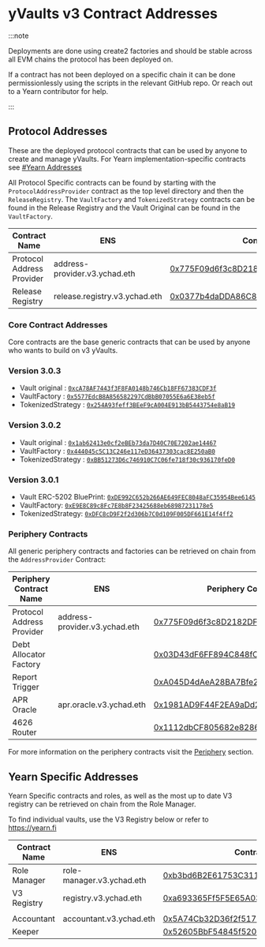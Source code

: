 # yVaults v3 Contract Addresses

:::note

Deployments are done using create2 factories and should be stable across all EVM chains the protocol has been deployed on.

If a contract has not been deployed on a specific chain it can be done permissionlessly using the scripts in the relevant GitHub repo. Or reach out to a Yearn contributor for help.

:::

## Protocol Addresses

These are the deployed protocol contracts that can be used by anyone to create and manage yVaults. For Yearn implementation-specific contracts see [#Yearn Addresses](#yearn-specific-addresses)

All Protocol Specific contracts can be found by starting with the `ProtocolAddressProvider` contract as the top level directory and then the `ReleaseRegistry`. The `VaultFactory` and `TokenizedStrategy` contracts can be found in the Release Registry and the Vault Original can be found in the `VaultFactory`.

| Contract Name   | ENS |  Contract Address |
| ----------------------   | ------------------------------------------ | ---------------------- |
| Protocol Address Provider   | address-provider.v3.ychad.eth | [0x775F09d6f3c8D2182DFA8bce8628acf51105653c](https://etherscan.io/address/0x775F09d6f3c8D2182DFA8bce8628acf51105653c) |
| Release Registry            | release.registry.v3.ychad.eth | [0x0377b4daDDA86C89A0091772B79ba67d0E5F7198](https://etherscan.io/address/0x0377b4daDDA86C89A0091772B79ba67d0E5F7198) |

### Core Contract Addresses

Core contracts are the base generic contracts that can be used by anyone who wants to build on v3 yVaults.

### Version 3.0.3

- Vault original : [`0xcA78AF7443f3F8FA0148b746Cb18FF67383CDF3f`](https://etherscan.io/address/0xcA78AF7443f3F8FA0148b746Cb18FF67383CDF3f#readContract)
- VaultFactory : [`0x5577EdcB8A856582297CdBbB07055E6a6E38eb5f`](https://etherscan.io/address/0x5577EdcB8A856582297CdBbB07055E6a6E38eb5f#readContract)
- TokenizedStrategy : [`0x254A93feff3BEeF9cA004E913bB5443754e8aB19`](https://etherscan.io/address/0x254A93feff3BEeF9cA004E913bB5443754e8aB19#readContract)

### Version 3.0.2

- Vault original : [`0x1ab62413e0cf2eBEb73da7D40C70E7202ae14467`](https://etherscan.io/address/0x1ab62413e0cf2eBEb73da7D40C70E7202ae14467#readContract)
- VaultFactory : [`0x444045c5C13C246e117eD36437303cac8E250aB0`](https://etherscan.io/address/0x444045c5C13C246e117eD36437303cac8E250aB0#readContract)
- TokenizedStrategy : [`0xBB51273D6c746910C7C06fe718f30c936170feD0`](https://etherscan.io/address/0xBB51273D6c746910C7C06fe718f30c936170feD0#readContract)

### Version 3.0.1

- Vault ERC-5202 BluePrint: [`0xDE992C652b266AE649FEC8048aFC35954Bee6145`](https://etherscan.io/address/0xDE992C652b266AE649FEC8048aFC35954Bee6145#readContract)
- VaultFactory: [`0xE9E8C89c8Fc7E8b8F23425688eb68987231178e5`](https://etherscan.io/address/0xE9E8C89c8Fc7E8b8F23425688eb68987231178e5#readContract)
- TokenizedStrategy: [`0xDFC8cD9F2f2d306b7C0d109F005DF661E14f4ff2`](https://etherscan.io/address/0xDFC8cD9F2f2d306b7C0d109F005DF661E14f4ff2#readContract)

### Periphery Contracts

All generic periphery contracts and factories can be retrieved on chain from the `AddressProvider` Contract:

| Periphery Contract Name   | ENS |  Periphery Contract Address |
| ----------------------   | ------------------------------------------ | ---------------------- |
| Protocol Address Provider| address-provider.v3.ychad.eth |  [0x775F09d6f3c8D2182DFA8bce8628acf51105653c](https://etherscan.io/address/0x775F09d6f3c8D2182DFA8bce8628acf51105653c) |
| Debt Allocator Factory   |    | [0x03D43dF6FF894C848fC6F1A0a7E8a539Ef9A4C18](https://etherscan.io/address/0x03D43dF6FF894C848fC6F1A0a7E8a539Ef9A4C18) |
| Report Trigger           |    | [0xA045D4dAeA28BA7Bfe234c96eAa03daFae85A147](https://etherscan.io/address/0xA045D4dAeA28BA7Bfe234c96eAa03daFae85A147) |
| APR Oracle               | apr.oracle.v3.ychad.eth | [0x1981AD9F44F2EA9aDd2dC4AD7D075c102C70aF92](https://etherscan.io/address/0x1981AD9F44F2EA9aDd2dC4AD7D075c102C70aF92) |
| 4626 Router              |    | [0x1112dbCF805682e828606f74AB717abf4b4FD8DE](https://etherscan.io/address/0x1112dbCF805682e828606f74AB717abf4b4FD8DE) |

For more information on the periphery contracts visit the [Periphery](/developers/v3/periphery) section.

## Yearn Specific Addresses

Yearn Specific contracts and roles, as well as the most up to date V3 registry can be retrieved on chain from the Role Manager.

To find individual vaults, use the V3 Registry below or refer to https://yearn.fi

| Contract Name | ENS | Contract Address |
| ----------------------   | ------------------------------------------ | ---------------------- |
| Role Manager             | role-manager.v3.ychad.eth | [0xb3bd6B2E61753C311EFbCF0111f75D29706D9a41](https://etherscan.io/address/0xb3bd6B2E61753C311EFbCF0111f75D29706D9a41) |
| V3 Registry              | registry.v3.ychad.eth | [0xa693365Ff5F5E65A03616FE98098318Ca80E6427](https://etherscan.io/address/0xa693365Ff5F5E65A03616FE98098318Ca80E6427) |
|                       |     |                          |
| Accountant               | accountant.v3.ychad.eth | [0x5A74Cb32D36f2f517DB6f7b0A0591e09b22cDE69](https://etherscan.io/address/0x5A74Cb32D36f2f517DB6f7b0A0591e09b22cDE69) |
| Keeper                  |    | [0x52605BbF54845f520a3E94792d019f62407db2f8](https://etherscan.io/address/0x52605BbF54845f520a3E94792d019f62407db2f8) |

<!--
v3.registry.ychad.eth: 0xa693365Ff5F5E65A03616FE98098318Ca80E6427
registry.v3.ychad.eth: 0xa693365Ff5F5E65A03616FE98098318Ca80E6427
release.registry.v3.ychad.eth: 0x0377b4daDDA86C89A0091772B79ba67d0E5F7198
role-manager.v3.ychad.eth: 0xb3bd6B2E61753C311EFbCF0111f75D29706D9a41
accountant.v3.ychad.eth: 0x5A74Cb32D36f2f517DB6f7b0A0591e09b22cDE69
apr.oracle.v3.ychad.eth: 0x1981AD9F44F2EA9aDd2dC4AD7D075c102C70aF92
address-provider.v3.ychad.eth: 0x775F09d6f3c8D2182DFA8bce8628acf51105653c
-->
